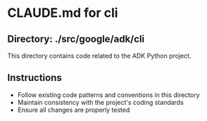 # CLAUDE.md for cli

## Directory: ./src/google/adk/cli

This directory contains code related to the ADK Python project.

## Instructions
- Follow existing code patterns and conventions in this directory
- Maintain consistency with the project's coding standards
- Ensure all changes are properly tested
